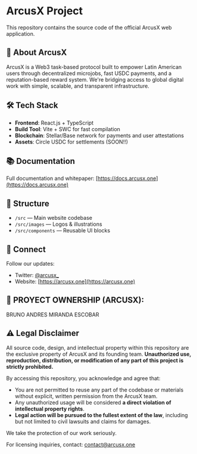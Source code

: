 # ArcusX Project

This repository contains the source code of the official ArcusX web application.

## 🚀 About ArcusX

ArcusX is a Web3 task-based protocol built to empower Latin American users through decentralized microjobs, fast USDC payments, and a reputation-based reward system. We're bridging access to global digital work with simple, scalable, and transparent infrastructure.

## 🛠️ Tech Stack

- **Frontend**: React.js + TypeScript  
- **Build Tool**: Vite + SWC for fast compilation  
- **Blockchain**: Stellar/Base network for payments and user attestations  
- **Assets**: Circle USDC for settlements  (SOON!!)

## 📚 Documentation

Full documentation and whitepaper: [https://docs.arcusx.one](https://docs.arcusx.one)

## 📂 Structure

- `/src` — Main website codebase
- `/src/images` — Logos & illustrations
- `/src/components` — Reusable UI blocks

## 🔗 Connect

Follow our updates:
- Twitter: [@arcusx_](https://twitter.com/arcusx_)
- Website: [https://arcusx.one](https://arcusx.one)

## 🤝 PROYECT OWNERSHIP (ARCUSX):
BRUNO ANDRES MIRANDA ESCOBAR

## ⚠️ Legal Disclaimer

All source code, design, and intellectual property within this repository are the exclusive property of ArcusX and its founding team. **Unauthorized use, reproduction, distribution, or modification of any part of this project is strictly prohibited.**

By accessing this repository, you acknowledge and agree that:

- You are not permitted to reuse any part of the codebase or materials without explicit, written permission from the ArcusX team.
- Any unauthorized usage will be considered **a direct violation of intellectual property rights**.
- **Legal action will be pursued to the fullest extent of the law**, including but not limited to civil lawsuits and claims for damages.

We take the protection of our work seriously.

For licensing inquiries, contact: [contact@arcusx.one](mailto:contact@arcusx.one)
